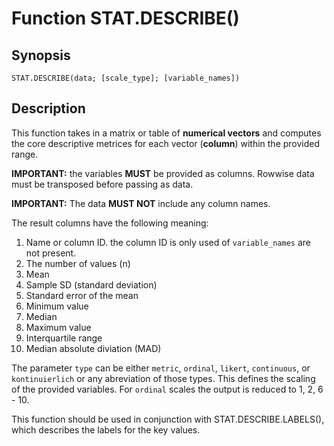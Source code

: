 # Function STAT.DESCRIBE()

## Synopsis

```
STAT.DESCRIBE(data; [scale_type]; [variable_names])
```

## Description

This function takes in a matrix or table of **numerical vectors** and computes the core descriptive metrices for each vector (**column**) within the provided range.

**IMPORTANT:** the variables **MUST** be provided as columns. Rowwise data must be transposed before passing as data.

**IMPORTANT:** The data **MUST NOT** include any column names. 

The result columns have the following meaning:

1. Name or column ID.  the column ID is only used of `variable_names` are not present. 
2. The number of values (n)
3. Mean
4. Sample SD (standard deviation)
5. Standard error of the mean
6. Minimum value
7. Median
8. Maximum value
9. Interquartile range
10. Median absolute diviation (MAD)

The parameter `type` can be either `metric`, `ordinal`, `likert`, `continuous`, or `kontinuierlich` or any abreviation of those types. This defines the scaling of the provided variables. For `ordinal` scales the output is reduced to 1, 2, 6 - 10.

This function should be used in conjunction with STAT.DESCRIBE.LABELS(), which describes the labels for the key values.